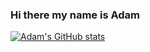 ### Hi there my name is Adam

[![Adam's GitHub stats](https://github-readme-stats.vercel.app/api?username=aslaker)](https://github.com/anuraghazra/github-readme-stats)

<!--
**aslaker/aslaker** is a ✨ _special_ ✨ repository because its `README.md` (this file) appears on your GitHub profile.

Here are some ideas to get you started:

- 🔭 I’m currently working on ...
- 🌱 I’m currently learning ...
- 👯 I’m looking to collaborate on ...
- 🤔 I’m looking for help with ...
- 💬 Ask me about ...
- 📫 How to reach me: ...
- 😄 Pronouns: ...
- ⚡ Fun fact: ...
-->
